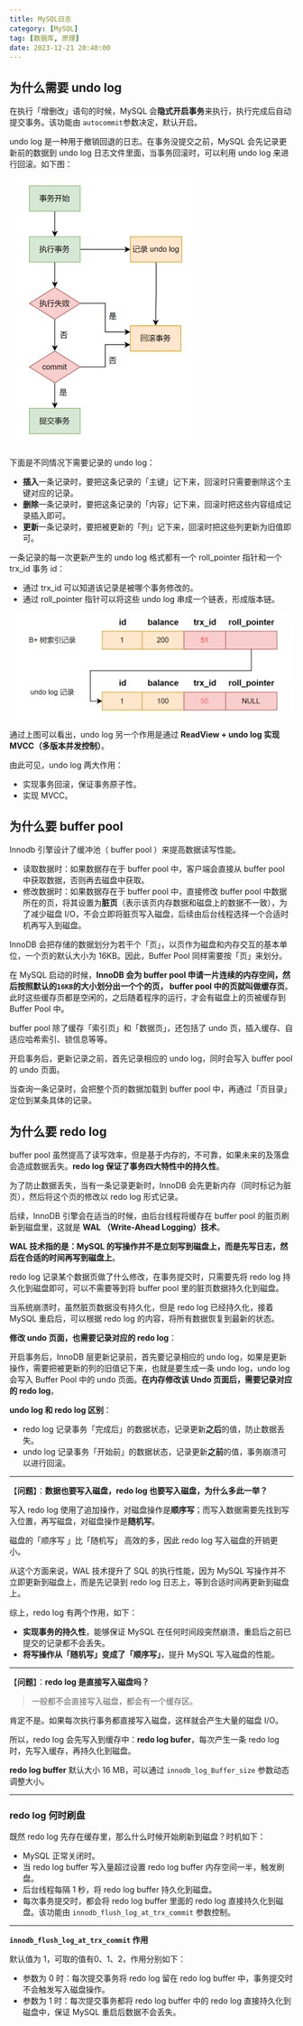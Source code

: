 ```yaml
---
title: MySQL日志
category: [MySQL]
tag: [数据库, 原理]
date: 2023-12-21 20:40:00
---
```


## 为什么需要 undo log

在执行「增删改」语句的时候，MySQL 会**隐式开启事务**来执行，执行完成后自动提交事务。该功能由 `autocommit`参数决定，默认开启。

undo log 是一种用于撤销回退的日志。在事务没提交之前，MySQL 会先记录更新前的数据到 undo log 日志文件里面，当事务回滚时，可以利用 undo log 来进行回滚。如下图：

<img src="./assets/image-20231222102126764.png" alt="image-20231222102126764" style="zoom:50%;" />

下面是不同情况下需要记录的 undo log：

- **插入**一条记录时，要把这条记录的「主键」记下来，回滚时只需要删除这个主键对应的记录。
- **删除**一条记录时，要把这条记录的「内容」记下来，回滚时把这些内容组成记录插入即可。
- **更新**一条记录时，要把被更新的「列」记下来，回滚时把这些列更新为旧值即可。

一条记录的每一次更新产生的 undo log 格式都有一个 roll_pointer 指针和一个 trx_id 事务 id：

- 通过 trx_id 可以知道该记录是被哪个事务修改的。
- 通过 roll_pointer 指针可以将这些 undo log 串成一个链表，形成版本链。

<img src="./assets/image-20231222113416325.png" alt="image-20231222113416325" style="zoom: 50%;" />

通过上图可以看出，undo log 另一个作用是通过 **ReadView + undo log 实现 MVCC（多版本并发控制）**。

由此可见，undo log 两大作用：

- 实现事务回滚，保证事务原子性。
- 实现 MVCC。

## 为什么要 buffer pool

Innodb 引擎设计了缓冲池（ buffer pool ）来提高数据读写性能。

- 读取数据时：如果数据存在于 buffer pool 中，客户端会直接从 buffer pool 中获取数据，否则再去磁盘中获取。
- 修改数据时：如果数据存在于 buffer pool 中，直接修改 buffer pool 中数据所在的页，将其设置为**脏页**（表示该页内存数据和磁盘上的数据不一致），为了减少磁盘 I/O，不会立即将脏页写入磁盘，后续由后台线程选择一个合适时机再写入到磁盘。

InnoDB 会把存储的数据划分为若干个「页」，以页作为磁盘和内存交互的基本单位，一个页的默认大小为 16KB。因此，Buffer Pool 同样需要按「页」来划分。

在 MySQL 启动的时候，**InnoDB 会为 buffer pool 申请一片连续的内存空间，然后按照默认的`16KB`的大小划分出一个个的页， buffer pool 中的页就叫做缓存页**。此时这些缓存页都是空闲的，之后随着程序的运行，才会有磁盘上的页被缓存到 Buffer Pool 中。

buffer pool 除了缓存「索引页」和「数据页」，还包括了 undo 页，插入缓存、自适应哈希索引、锁信息等等。

开启事务后，更新记录之前，首先记录相应的 undo log，同时会写入 buffer pool 的 undo 页面。

当查询一条记录时，会把整个页的数据加载到 buffer pool 中，再通过「页目录」定位到某条具体的记录。

## 为什么要 redo log

buffer pool 虽然提高了读写效率，但是基于内存的，不可靠，如果未来的及落盘会造成数据丢失。**redo log 保证了事务四大特性中的持久性**。

为了防止数据丢失，当有一条记录更新时，InnoDB 会先更新内存（同时标记为脏页），然后将这个页的修改以 redo log 形式记录。

后续，InnoDB 引擎会在适当的时候，由后台线程将缓存在 buffer pool 的脏页刷新到磁盘里，这就是 **WAL （Write-Ahead Logging）技术**。

**WAL 技术指的是：MySQL 的写操作并不是立刻写到磁盘上，而是先写日志，然后在合适的时间再写到磁盘上**。

redo log 记录某个数据页做了什么修改，在事务提交时，只需要先将 redo log 持久化到磁盘即可，可以不需要等到将 buffer pool 里的脏页数据持久化到磁盘。

当系统崩溃时，虽然脏页数据没有持久化，但是 redo log 已经持久化，接着 MySQL 重启后，可以根据 redo log 的内容，将所有数据恢复到最新的状态。

**修改 undo 页面，也需要记录对应的 redo log**：

开启事务后，InnoDB 层更新记录前，首先要记录相应的 undo log，如果是更新操作，需要把被更新的列的旧值记下来，也就是要生成一条 undo log，undo log 会写入 Buffer Pool 中的 undo 页面。**在内存修改该 Undo 页面后，需要记录对应的 redo log**。

**undo log 和 redo log 区别**：

- redo log 记录事务「完成后」的数据状态，记录更新**之后**的值，防止数据丢失。
- undo log 记录事务「开始前」的数据状态，记录更新**之前**的值，事务崩溃可以进行回滚。

---

【**问题**】：**数据也要写入磁盘，redo log 也要写入磁盘，为什么多此一举？**

写入 redo log 使用了追加操作，对磁盘操作是**顺序写**；而写入数据需要先找到写入位置，再写磁盘，对磁盘操作是**随机写**。

磁盘的「顺序写 」比「随机写」 高效的多，因此 redo log 写入磁盘的开销更小。

从这个方面来说，WAL 技术提升了 SQL 的执行性能，因为 MySQL 写操作并不立即更新到磁盘上，而是先记录到 redo log 日志上，等到合适时间再更新到磁盘上。

综上，redo log 有两个作用，如下：

- **实现事务的持久性**，能够保证 MySQL 在任何时间段突然崩溃，重启后之前已提交的记录都不会丢失。
- **将写操作从「随机写」变成了「顺序写」**，提升 MySQL 写入磁盘的性能。

---

【**问题**】：**redo log 是直接写入磁盘吗？**

> 一般都不会直接写入磁盘，都会有一个缓存区。

肯定不是。如果每次执行事务都直接写入磁盘，这样就会产生大量的磁盘 I/O。

所以，redo log 会先写入到缓存中：**redo log bufer**，每次产生一条 redo log 时，先写入缓存，再持久化到磁盘。

**redo log buffer** 默认大小 16 MB，可以通过 `innodb_log_Buffer_size` 参数动态调整大小。

---

### redo log 何时刷盘

既然 redo log 先存在缓存里，那么什么时候开始刷新到磁盘？时机如下：

- MySQL 正常关闭时。
- 当 redo log buffer 写入量超过设置 redo log buffer 内存空间一半，触发刷盘。
- 后台线程每隔 1 秒，将 redo log buffer 持久化到磁盘。
- 每次事务提交时，都会将 redo log buffer 里面的 redo log 直接持久化到磁盘。该功能由 `innodb_flush_log_at_trx_commit` 参数控制。

---

**`innodb_flush_log_at_trx_commit` 作用**

默认值为 1，可取的值有0、1、2，作用分别如下：

- 参数为 0 时：每次提交事务将 redo log 留在 redo log buffer 中，事务提交时不会触发写入磁盘操作。
- 参数为 1 时：每次提交事务都将 redo log buffer 中的 redo log 直接持久化到磁盘中，保证 MySQL 重启后数据不会丢失。

